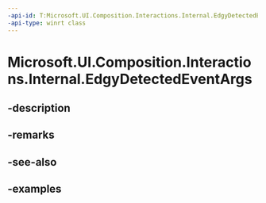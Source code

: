 ```yaml
---
-api-id: T:Microsoft.UI.Composition.Interactions.Internal.EdgyDetectedEventArgs
-api-type: winrt class
---
```


# Microsoft.UI.Composition.Interactions.Internal.EdgyDetectedEventArgs

<!--
public sealed class EdgyDetectedEventArgs
-->


## -description

## -remarks

## -see-also

## -examples



